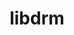 ---
title: "libdrm"
layout: cache
categories: [package, v0.18.0]
meta: {"versions": ["2.4.110"], "compilers": ["gcc@=7.5.0"], "oss": ["ubuntu18.04"], "platforms": ["linux"], "targets": ["x86_64"], "stacks": ["data-vis-sdk", "root"], "num_specs": 1, "num_specs_by_stack": {"data-vis-sdk": 1, "root": 1}}
spec_details: [{"hash": "vxcu5jctmem6timy6peipns5rwaj6sa7", "compiler": "gcc@=7.5.0", "versions": ["2.4.110"], "os": "ubuntu18.04", "platform": "linux", "target": "x86_64", "variants": ["~docs"], "stacks": ["data-vis-sdk", "root"], "size": "-", "tarball": "https://binaries.spack.io/releases/v0.18.0/build_cache/linux-ubuntu18.04-x86_64/gcc-7.5.0/libdrm-2.4.110/linux-ubuntu18.04-x86_64-gcc-7.5.0-libdrm-2.4.110-vxcu5jctmem6timy6peipns5rwaj6sa7.spack"}]
---